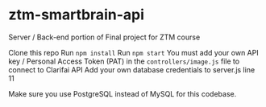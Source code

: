 # ztm-smartbrain-api

Server / Back-end portion of Final project for ZTM course

Clone this repo
Run `npm install`
Run `npm start`
You must add your own API key / Personal Access Token (PAT) in the `controllers/image.js` file to connect to Clarifai API
Add your own database credentials to server.js line 11

Make sure you use PostgreSQL instead of MySQL for this codebase.
